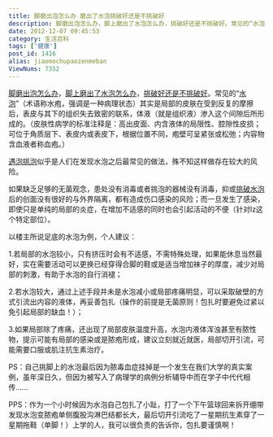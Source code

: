 ```yaml
---
title: 脚磨出泡怎么办 磨出了水泡挑破好还是不挑破好
description: 脚磨出泡怎么办，脚上磨出了水泡怎么办，挑破好还是不挑破好。常见的“水泡”（术语称水疱，强调是一种病理状态）其实是局部的皮肤在受到反复的摩擦后，表皮与其下的组织失去致密的联系，体液（就是组织液）渗入这个间隙后所形成的。（皮肤性病学的标准注释是：高出皮面、内含液体的局限性、腔隙性皮损；可位于角质层下、表皮内或表皮下，根据位置不同，疱壁可呈紧张或松弛；内容物含血液者称血疱。）遇
date: 2012-12-07 09:45:53
category: 生活百科
tags: ['健康']
post_id: 1416
alias: jiaomochupaozenmeban
ViewNums: 7352
---
```


[脚磨出泡怎么办](/blog/jiaomochupaozenmeban)，[脚上磨出了水泡怎么办](/blog/jiaomochupaozenmeban)，[挑破好还是不挑破好](/blog/jiaomochupaozenmeban)。常见的“[水泡](/blog/jiaomochupaozenmeban)”（术语称水疱，强调是一种病理状态）其实是局部的皮肤在受到反复的摩擦后，表皮与其下的组织失去致密的联系，体液（就是组织液）渗入这个间隙后所形成的。（皮肤性病学的标准注释是：高出皮面、内含液体的局限性、腔隙性皮损；可位于角质层下、表皮内或表皮下，根据位置不同，疱壁可呈紧张或松弛；内容物含血液者称血疱。）

[遇泡挑泡](/blog/jiaomochupaozenmeban)似乎是人们在发现水泡之后最常见的做法，殊不知这样做存在较大的风险。

如果缺乏足够的无菌观念，患处没有消毒或者挑泡的器械没有消毒，抑或[挑破水泡](/blog/jiaomochupaozenmeban)后的创面没有很好的与外界隔离，都有造成伤口感染的风险；而一旦发生了感染，即使只是单纯的局部的炎症，在增加不适感的同时也会引起活动的不便（针对lz这个特定部位）。

以楼主所说足底的水泡为例，个人建议：

1.若局部的水泡较小，只有挤压时会有不适感，不需特殊处理，如果能休息当然最好，实在需要活动可以更换已经穿得合脚的鞋或是适当增加袜子的厚度，减少对局部的刺激，有助于水泡的自行消褪；

2.若水泡较大，通过上述手段并未是水泡减小或局部疼痛明显，可以采取破壁的方式引流出内容的液体，再妥善包扎（操作的前提是无菌原则！包扎时要避免过紧以免引起局部的缺血！）；

3.如果局部除了疼痛，还出现了局部皮肤温度升高，水泡内液体浑浊甚至有脓性物，提示可能有局部的感染或是脓疱形成，建议立刻就近就医，局部切开引流，可能需要口服或肌注抗生素治疗。

PS：自己挑脚上的水泡最后因为脓毒血症挂掉是一个发生在我们大学的真实案例，虽年深日久，但因为被写入了病理学的病例分析辅导中而在学子中代代相传……

PPS：作为一个小时候因为水泡自己包扎了小趾，打了一个下午篮球回来拆开绷带发现水泡变脓疱单侧腹股沟淋巴结都长大，最后切开引流吃了一星期抗生素穿了一星期拖鞋（单脚！）上学的人，我可以很负责的告诉你，包扎要谨慎啊！

